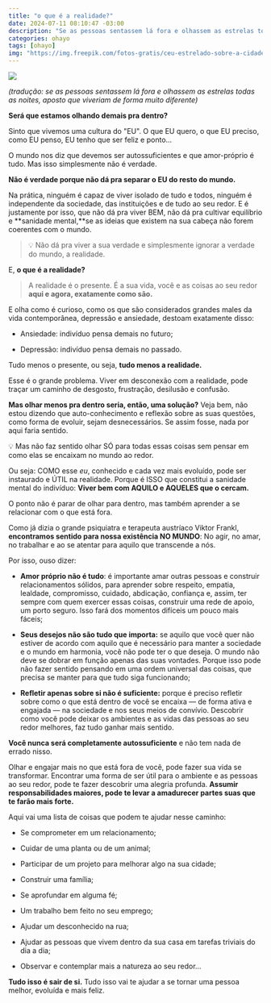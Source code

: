 ```yaml
---
title: "o que é a realidade?"
date: 2024-07-11 08:10:47 -03:00
description: "Se as pessoas sentassem lá fora e olhassem as estrelas todas as noites, aposto que viveriam de forma muito diferente"
categories: ohayo
tags: [ohayo]
img: "https://img.freepik.com/fotos-gratis/ceu-estrelado-sobre-a-cidade_23-2151642606.jpg?w=826"
---
```


![](https://media.beehiiv.com/uploads/asset/file/829d2c6f-6adc-4259-83bc-01acbf1e2fd2/Untitled-112.png)


_(tradução: se as pessoas sentassem lá fora e olhassem as estrelas todas as noites, aposto que viveriam de forma muito diferente)_

**Será que estamos olhando demais pra dentro?**

Sinto que vivemos uma cultura do "EU". O que EU quero, o que EU preciso, como EU penso, EU tenho que ser feliz e ponto…

O mundo nos diz que devemos ser autossuficientes e que amor-próprio é tudo. Mas isso simplesmente não é verdade.

**Não é verdade porque não dá pra separar o EU do resto do mundo.**

Na prática, ninguém é capaz de viver isolado de tudo e todos, ninguém é independente da sociedade, das instituições e de tudo ao seu redor. E é justamente por isso, que não dá pra viver BEM, não dá pra cultivar equilíbrio e  **sanidade mental,**se as ideias que existem na sua cabeça não forem coerentes com o mundo.

> 💡 Não dá pra viver a sua verdade e simplesmente ignorar a verdade do mundo, a realidade.

E,  **o que é a realidade?**

> A realidade é o presente. É a sua vida, você e as coisas ao seu redor  **aqui e agora, exatamente como são.**

E olha como é curioso, como os que são considerados grandes males da vida contemporânea, depressão e ansiedade, destoam exatamente disso:

-   Ansiedade: indivíduo pensa demais no futuro;
    
-   Depressão: indivíduo pensa demais no passado.
    

Tudo menos o presente, ou seja,  **tudo menos a realidade.**

Esse é o grande problema. Viver em desconexão com a realidade, pode traçar um caminho de desgosto, frustração, desilusão e confusão.

**Mas olhar menos pra dentro seria, então, uma solução?**  Veja bem, não estou dizendo que auto-conhecimento e reflexão sobre as suas questões, como forma de evoluir, sejam desnecessários. Se assim fosse, nada por aqui faria sentido.

💡 Mas não faz sentido olhar SÓ para todas essas coisas sem pensar em como elas se encaixam no mundo ao redor.

Ou seja: COMO esse  _eu_, conhecido e cada vez mais evoluído, pode ser instaurado e ÚTIL na realidade. Porque é ISSO que constitui a sanidade mental do indivíduo:  **Viver bem com AQUILO e AQUELES que o cercam.**

O ponto não é parar de olhar para dentro, mas também aprender a se relacionar com o que está fora.

Como já dizia o grande psiquiatra e terapeuta austríaco Viktor Frankl,  **encontramos sentido para nossa existência NO MUNDO**: No agir, no amar, no trabalhar e ao se atentar para aquilo que transcende a nós.

Por isso, ouso dizer:

-   **Amor próprio não é tudo**: é importante amar outras pessoas e construir relacionamentos sólidos, para aprender sobre respeito, empatia, lealdade, compromisso, cuidado, abdicação, confiança e, assim, ter sempre com quem exercer essas coisas, construir uma rede de apoio, um porto seguro. Isso fará dos momentos difíceis um pouco mais fáceis;
    
-   **Seus desejos não são tudo que importa:**  se aquilo que você quer não estiver de acordo com aquilo que é necessário para manter a sociedade e o mundo em harmonia, você não pode ter o que deseja. O mundo não deve se dobrar em função apenas das suas vontades. Porque isso pode não fazer sentido pensando em uma ordem universal das coisas, que precisa se manter para que tudo siga funcionando;
    
-   **Refletir apenas sobre si não é suficiente:**  porque é preciso refletir sobre como o que está dentro de você se encaixa — de forma ativa e engajada — na sociedade e nos seus meios de convívio. Descobrir como você pode deixar os ambientes e as vidas das pessoas ao seu redor melhores, faz tudo ganhar mais sentido.
    

**Você nunca será completamente autossuficiente**  e não tem nada de errado nisso.

Olhar e engajar mais no que está fora de você, pode fazer sua vida se transformar. Encontrar uma forma de ser útil para o ambiente e as pessoas ao seu redor, pode te fazer descobrir uma alegria profunda.  **Assumir responsabilidades maiores, pode te levar a amadurecer partes suas que te farão mais forte.**

Aqui vai uma lista de coisas que podem te ajudar nesse caminho:

-   Se comprometer em um relacionamento;
    
-   Cuidar de uma planta ou de um animal;
    
-   Participar de um projeto para melhorar algo na sua cidade;
    
-   Construir uma família;
    
-   Se aprofundar em alguma fé;
    
-   Um trabalho bem feito no seu emprego;
    
-   Ajudar um desconhecido na rua;
    
-   Ajudar as pessoas que vivem dentro da sua casa em tarefas triviais do dia a dia;
    
-   Observar e contemplar mais a natureza ao seu redor…
    

**Tudo isso é sair de si.**  Tudo isso vai te ajudar a se tornar uma pessoa melhor, evoluída e mais feliz.